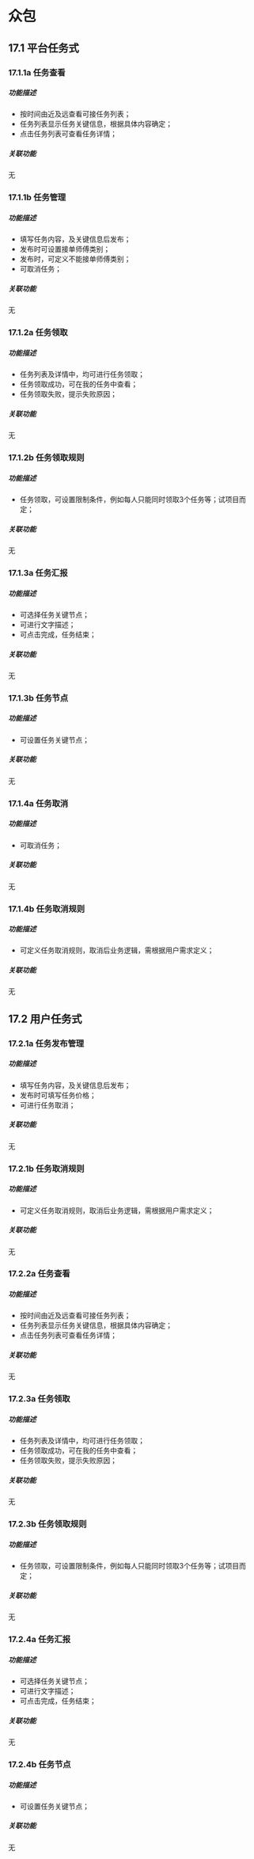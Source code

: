 # 众包
## 17.1 平台任务式
### 17.1.1a 任务查看
##### *功能描述*
- 按时间由近及远查看可接任务列表；
- 任务列表显示任务关键信息，根据具体内容确定；
- 点击任务列表可查看任务详情；

##### *关联功能*
无
### 17.1.1b 任务管理
##### *功能描述*
- 填写任务内容，及关键信息后发布；
- 发布时可设置接单师傅类别；
- 发布时，可定义不能接单师傅类别；
- 可取消任务；

##### *关联功能*
无


### 17.1.2a 任务领取
##### *功能描述*
- 任务列表及详情中，均可进行任务领取；
- 任务领取成功，可在我的任务中查看；
- 任务领取失败，提示失败原因；


##### *关联功能*
无

### 17.1.2b 任务领取规则
##### *功能描述*
- 任务领取，可设置限制条件，例如每人只能同时领取3个任务等；试项目而定；

##### *关联功能*
无

### 17.1.3a 任务汇报
##### *功能描述*
- 可选择任务关键节点；
- 可进行文字描述；
- 可点击完成，任务结束；

##### *关联功能*
无

### 17.1.3b 任务节点
##### *功能描述*
- 可设置任务关键节点；

##### *关联功能*
无

### 17.1.4a 任务取消
##### *功能描述*
- 可取消任务；

##### *关联功能*
无
### 17.1.4b 任务取消规则
##### *功能描述*
- 可定义任务取消规则，取消后业务逻辑，需根据用户需求定义；

##### *关联功能*
无

## 17.2 用户任务式
### 17.2.1a 任务发布管理
##### *功能描述*
- 填写任务内容，及关键信息后发布；
- 发布时可填写任务价格；
- 可进行任务取消；

##### *关联功能*
无

### 17.2.1b 任务取消规则
##### *功能描述*
- 可定义任务取消规则，取消后业务逻辑，需根据用户需求定义；

##### *关联功能*
无

### 17.2.2a 任务查看
##### *功能描述*
- 按时间由近及远查看可接任务列表；
- 任务列表显示任务关键信息，根据具体内容确定；
- 点击任务列表可查看任务详情；

##### *关联功能*
无



### 17.2.3a 任务领取
##### *功能描述*
- 任务列表及详情中，均可进行任务领取；
- 任务领取成功，可在我的任务中查看；
- 任务领取失败，提示失败原因；


##### *关联功能*
无

### 17.2.3b 任务领取规则
##### *功能描述*
- 任务领取，可设置限制条件，例如每人只能同时领取3个任务等；试项目而定；

##### *关联功能*
无

### 17.2.4a 任务汇报
##### *功能描述*
- 可选择任务关键节点；
- 可进行文字描述；
- 可点击完成，任务结束；

##### *关联功能*
无
### 17.2.4b 任务节点
##### *功能描述*
- 可设置任务关键节点；

##### *关联功能*
无

